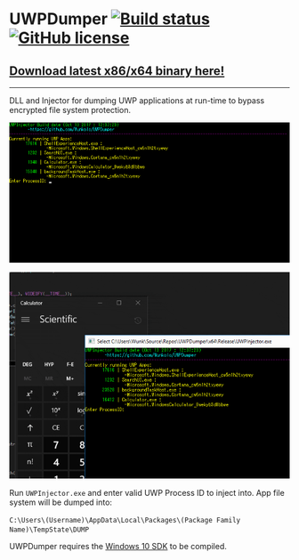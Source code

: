 # UWPDumper [![Build status](https://ci.appveyor.com/api/projects/status/ys3yvpv0bdel15sx?svg=true)](https://ci.appveyor.com/project/Wunkolo/uwpdumper) [![GitHub license](https://img.shields.io/badge/license-MIT-blue.svg)](https://raw.githubusercontent.com/Wunkolo/UWPDumper/master/LICENSE)
## [Download latest x86/x64 binary here!](https://ci.appveyor.com/project/Wunkolo/uwpdumper/build/artifacts)

---
DLL and Injector for dumping UWP applications at run-time to bypass encrypted file system protection.

![Demo1](media/demo1.gif)

![Demo2](media/demo2.gif)


Run `UWPInjector.exe` and enter valid UWP Process ID to inject into.
App file system will be dumped into:

`C:\Users\(Username)\AppData\Local\Packages\(Package Family Name)\TempState\DUMP`

UWPDumper requires the [Windows 10 SDK](https://developer.microsoft.com/en-us/windows/downloads/windows-10-sdk) to be compiled.
